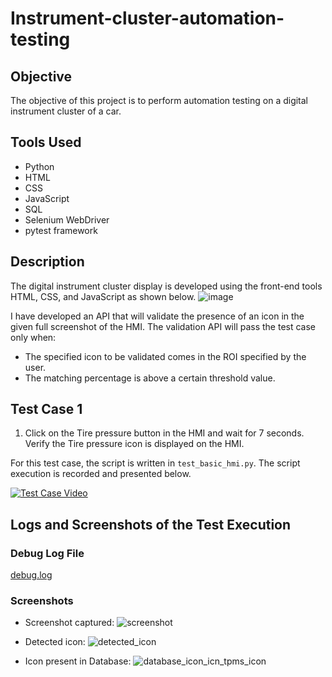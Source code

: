 # Instrument-cluster-automation-testing

## Objective

The objective of this project is to perform automation testing on a digital instrument cluster of a car.

## Tools Used

- Python
- HTML
- CSS
- JavaScript
- SQL
- Selenium WebDriver
- pytest framework

## Description

The digital instrument cluster display is developed using the front-end tools HTML, CSS, and JavaScript as shown below.
![image](https://github.com/Dinesh-D-2000/Instrument-cluster-automation-testing/assets/109975786/dc42240c-5320-431b-b646-76678dc88259)

I have developed an API that will validate the presence of an icon in the given full screenshot of the HMI. The validation API will pass the test case only when:
- The specified icon to be validated comes in the ROI specified by the user.
- The matching percentage is above a certain threshold value.

## Test Case 1

1. Click on the Tire pressure button in the HMI and wait for 7 seconds. Verify the Tire pressure icon is displayed on the HMI.

For this test case, the script is written in `test_basic_hmi.py`. The script execution is recorded and presented below.

[![Test Case Video](https://github.com/Dinesh-D-2000/Instrument-cluster-automation-testing/assets/109975786/551feaf5-5803-4228-8ae6-25d6aafd99c8)](https://github.com/Dinesh-D-2000/Instrument-cluster-automation-testing/assets/109975786/551feaf5-5803-4228-8ae6-25d6aafd99c8)

## Logs and Screenshots of the Test Execution

### Debug Log File

[debug.log](https://github.com/user-attachments/files/15589799/debug.log)


### Screenshots

- Screenshot captured:
![screenshot](https://github.com/Dinesh-D-2000/Instrument-cluster-automation-testing/assets/109975786/dc4187f7-cd67-4c43-a6d8-e89d3e7c13a8)

- Detected icon:
![detected_icon](https://github.com/Dinesh-D-2000/Instrument-cluster-automation-testing/assets/109975786/9c7401a0-2ed5-4778-8143-0df7e9a2d51e)

- Icon present in Database:
![database_icon_icn_tpms_icon](https://github.com/Dinesh-D-2000/Instrument-cluster-automation-testing/assets/109975786/488b582c-1c4e-4b9c-96a6-a43248756ed9)
